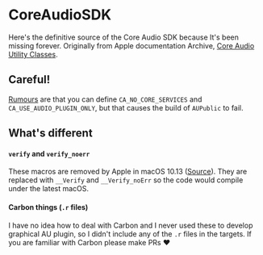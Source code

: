 # CoreAudioSDK
Here's the definitive source of the Core Audio SDK because It's been missing forever.
Originally from Apple documentation Archive, [Core Audio Utility Classes](https://developer.apple.com/library/archive/samplecode/CoreAudioUtilityClasses/Introduction/Intro.html).

## Careful!
[Rumours](https://github.com/robovm/apple-ios-samples/tree/master/CoreAudioUtilityClasses) are that you can define 
`CA_NO_CORE_SERVICES` and `CA_USE_AUDIO_PLUGIN_ONLY`, but that causes the build of `AUPublic` to fail.

## What's different

#### `verify` and `verify_noerr`
These macros are removed by Apple in macOS 10.13 ([Source](https://github.com/cebix/macemu/issues/141#issuecomment-336256848)).
They are replaced with `__Verify` and `__Verify_noErr` so the code would compile under the latest macOS.

#### Carbon things (`.r` files)
I have no idea how to deal with Carbon and I never used these to develop graphical AU plugin,
so I didn't include any of the `.r` files in the targets.
If you are familiar with Carbon please make PRs ❤️

